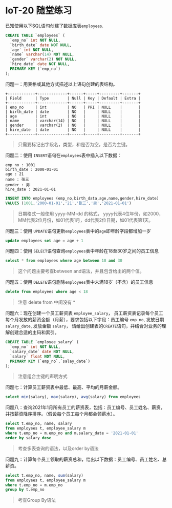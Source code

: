 
# IoT-20  随堂练习

已知使用以下SQL语句创建了数据库表`employees`.

```sql
CREATE TABLE `employees` (
  `emp_no` int NOT NULL,
  `birth_date` date NOT NULL,
  `age` int NOT NULL,
  `name` varchar(14) NOT NULL,
  `gender` varchar(2) NOT NULL,
  `hire_date` date NOT NULL,
  PRIMARY KEY (`emp_no`)
);
```

问题一：用表格或其他方式描述以上语句创建的表结构。

```
+------------+-------------+------+-----+---------+-------+
| Field      | Type        | Null | Key | Default | Extra |
+------------+-------------+------+-----+---------+-------+
| emp_no     | int         | NO   | PRI | NULL    |       |
| birth_date | date        | NO   |     | NULL    |       |
| age        | int         | NO   |     | NULL    |       |
| name       | varchar(14) | NO   |     | NULL    |       |
| gender     | varchar(2)  | NO   |     | NULL    |       |
| hire_date  | date        | NO   |     | NULL    |       |
+------------+-------------+------+-----+---------+-------+
```

> 只需要标记出字段名，类型，和是否为空，是否为主键。


问题二：使用 `INSERT`语句在`employees`表中插入以下数据：

```text
emp_no : 1001
birth_date : 2000-01-01
age : 21
name : 张三
gender : 男
hire_date : 2021-01-01
```

```sql
INSERT INTO employees (emp_no,birth_data,age,name,gender,hire_date)
VALUES (1001,'2000-01-01','21','张三','男','2021-01-01')
```

> 日期格式一般使用 yyyy-MM-dd 的格式， yyyy代表4位年份，如2000，MM代表2位月份，如01代表1月，dd代表2位日期，如01代表第1天。



问题三：使用 `UPDATE`语句更新`employees`表中的`age`即年龄字段都增加一岁

```sql
update employees set age = age + 1
```

问题四：使用 `SELECT`语句查询`employees`表中年龄在18至30岁之间的员工信息

```sql
select * from employees where age between 18 and 30
```

> 这个问题主要考查between and语法，并且包含给出的两个值。

问题五：使用 `DELETE`语句删除`employees`表中未满18岁（不含）的员工信息

```sql
delete from employees where age < 18
```

> 注意 delete from 中间没有 *

问题六：现在创建一个员工薪资表 `employee_salary`， 员工薪资表记录每个员工每个月发放的薪资金额（月薪），要求包括以下字段：员工编号 `emp_no`, 发放日期 `salary_date`, 发放金额 `salary`， 请给出创建表的`CREATE`语句，并结合对业务的理解创建合适的主码和索引。

```sql
CREATE TABLE `employee_salary` (
  `emp_no` int NOT NULL,
  `salary_date` date NOT NULL,
  `salary` float NOT NULL,
  PRIMARY KEY (`emp_no`,`salay_date`)
);
```

> 注意组合主键的声明方式

问题七：计算员工薪资表中最低、最高、平均的月薪金额。

```sql
select min(salary), max(salary), avg(salary) from employees
```

问题八：查询2021年1月所有员工的薪资表，包括：员工编号、员工姓名、薪资，并按薪资降序排序。（假设每个员工每个月都会领薪水）。

```sql
select t.emp_no, name, salary
from employees t, employee_salary m
where t.emp_no = m.emp_no and m.salary_date = '2021-01-01'
order by salary desc
```

> 考查多表查询的语法，以及order by语法

问题九：计算每个员工领取的薪资总和，给出以下数据：员工编号、员工姓名、总薪资。

```sql
select t.emp_no, name, sum(salary)
from employees t, employee_salary m
where t.emp_no = m.emp_no
group by t.emp_no
```

> 考查Group By语法
